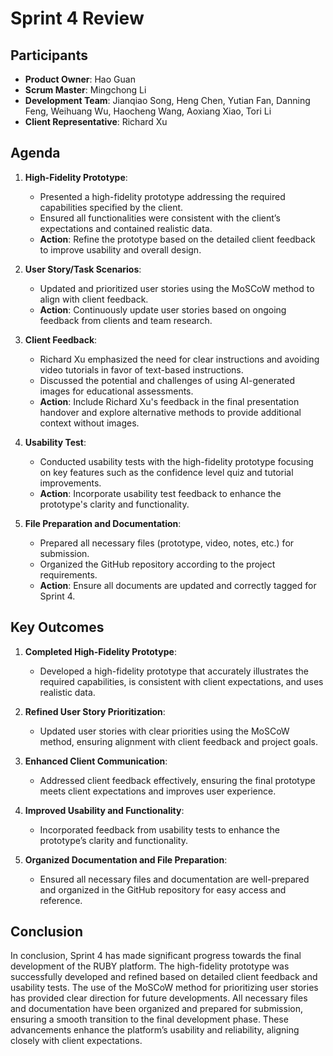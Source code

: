 # Sprint 4 Review

## Participants

- **Product Owner**: Hao Guan
- **Scrum Master**: Mingchong Li
- **Development Team**: Jianqiao Song, Heng Chen, Yutian Fan, Danning Feng, Weihuang Wu, Haocheng Wang, Aoxiang Xiao, Tori Li
- **Client Representative**: Richard Xu

## Agenda

1. **High-Fidelity Prototype**:
   - Presented a high-fidelity prototype addressing the required capabilities specified by the client.
   - Ensured all functionalities were consistent with the client’s expectations and contained realistic data.
   - **Action**: Refine the prototype based on the detailed client feedback to improve usability and overall design.

2. **User Story/Task Scenarios**:
   - Updated and prioritized user stories using the MoSCoW method to align with client feedback.
   - **Action**: Continuously update user stories based on ongoing feedback from clients and team research.

3. **Client Feedback**:
   - Richard Xu emphasized the need for clear instructions and avoiding video tutorials in favor of text-based instructions.
   - Discussed the potential and challenges of using AI-generated images for educational assessments.
   - **Action**: Include Richard Xu's feedback in the final presentation handover and explore alternative methods to provide additional context without images.

4. **Usability Test**:
   - Conducted usability tests with the high-fidelity prototype focusing on key features such as the confidence level quiz and tutorial improvements.
   - **Action**: Incorporate usability test feedback to enhance the prototype's clarity and functionality.

5. **File Preparation and Documentation**:
   - Prepared all necessary files (prototype, video, notes, etc.) for submission.
   - Organized the GitHub repository according to the project requirements.
   - **Action**: Ensure all documents are updated and correctly tagged for Sprint 4.

## Key Outcomes

1. **Completed High-Fidelity Prototype**:
   - Developed a high-fidelity prototype that accurately illustrates the required capabilities, is consistent with client expectations, and uses realistic data.

2. **Refined User Story Prioritization**:
   - Updated user stories with clear priorities using the MoSCoW method, ensuring alignment with client feedback and project goals.

3. **Enhanced Client Communication**:
   - Addressed client feedback effectively, ensuring the final prototype meets client expectations and improves user experience.

4. **Improved Usability and Functionality**:
   - Incorporated feedback from usability tests to enhance the prototype’s clarity and functionality.

5. **Organized Documentation and File Preparation**:
   - Ensured all necessary files and documentation are well-prepared and organized in the GitHub repository for easy access and reference.

## Conclusion

In conclusion, Sprint 4 has made significant progress towards the final development of the RUBY platform. The high-fidelity prototype was successfully developed and refined based on detailed client feedback and usability tests. The use of the MoSCoW method for prioritizing user stories has provided clear direction for future developments. All necessary files and documentation have been organized and prepared for submission, ensuring a smooth transition to the final development phase. These advancements enhance the platform’s usability and reliability, aligning closely with client expectations.

